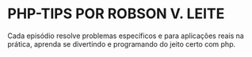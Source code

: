 # PHP-TIPS POR ROBSON V. LEITE
Cada episódio resolve problemas específicos e para aplicações reais na prática, aprenda se divertindo e programando do jeito certo com php.
